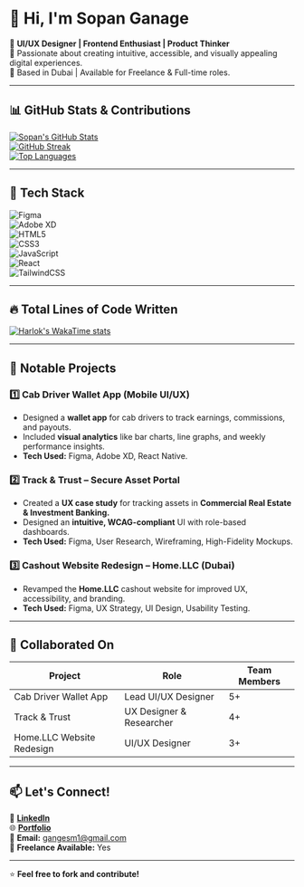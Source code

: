 # 👋 Hi, I'm Sopan Ganage

🚀 **UI/UX Designer | Frontend Enthusiast | Product Thinker**  
🎨 Passionate about creating intuitive, accessible, and visually appealing digital experiences.  
📍 Based in Dubai | Available for Freelance & Full-time roles.  

---

## 📊 GitHub Stats & Contributions  
[![Sopan's GitHub Stats](https://github-readme-stats.vercel.app/api?username=ganagesm&show_icons=true&theme=radical)](https://github.com/ganagesm)  
[![GitHub Streak](https://streak-stats.demolab.com?user=ganagesm&theme=radical&hide_border=true)](https://github.com/ganagesm)  
[![Top Languages](https://github-readme-stats.vercel.app/api/top-langs/?username=ganagesm&layout=compact&theme=radical)](https://github.com/ganagesm)  

---

## 🚀 Tech Stack  
![Figma](https://img.shields.io/badge/Figma-FF8C00?style=for-the-badge&logo=figma&logoColor=white)  
![Adobe XD](https://img.shields.io/badge/AdobeXD-470137?style=for-the-badge&logo=adobe-xd&logoColor=white)  
![HTML5](https://img.shields.io/badge/HTML5-E34F26?style=for-the-badge&logo=html5&logoColor=white)  
![CSS3](https://img.shields.io/badge/CSS3-1572B6?style=for-the-badge&logo=css3&logoColor=white)  
![JavaScript](https://img.shields.io/badge/JavaScript-F7DF1E?style=for-the-badge&logo=javascript&logoColor=black)  
![React](https://img.shields.io/badge/React-61DAFB?style=for-the-badge&logo=react&logoColor=black)  
![TailwindCSS](https://img.shields.io/badge/TailwindCSS-38B2AC?style=for-the-badge&logo=tailwind-css&logoColor=white)  

---

## 🔥 Total Lines of Code Written
[![Harlok's WakaTime stats](https://github-readme-stats.vercel.app/api/wakatime?username=ffflabs)](https://github.com/anuraghazra/github-readme-stats)

---

## 📂 Notable Projects  
### 1️⃣ **Cab Driver Wallet App** (Mobile UI/UX)  
- Designed a **wallet app** for cab drivers to track earnings, commissions, and payouts.  
- Included **visual analytics** like bar charts, line graphs, and weekly performance insights.  
- **Tech Used:** Figma, Adobe XD, React Native.  

### 2️⃣ **Track & Trust – Secure Asset Portal**  
- Created a **UX case study** for tracking assets in **Commercial Real Estate & Investment Banking.**  
- Designed an **intuitive, WCAG-compliant** UI with role-based dashboards.  
- **Tech Used:** Figma, User Research, Wireframing, High-Fidelity Mockups.  

### 3️⃣ **Cashout Website Redesign – Home.LLC (Dubai)**  
- Revamped the **Home.LLC** cashout website for improved UX, accessibility, and branding.  
- **Tech Used:** Figma, UX Strategy, UI Design, Usability Testing.  

---

## 🤝 Collaborated On  
| Project | Role | Team Members |
|---------|------|--------------|
| Cab Driver Wallet App | Lead UI/UX Designer | 5+ |
| Track & Trust | UX Designer & Researcher | 4+ |
| Home.LLC Website Redesign | UI/UX Designer | 3+ |

---

## 📫 Let's Connect!  
💼 **[LinkedIn](https://www.linkedin.com/in/ganagesm/)**  
🌐 **[Portfolio](https://drive.google.com/file/d/1i-SKd4jgQetIAin-qEoff-et-82p6pW7/view)**  
📧 **Email:** gangesm1@gmail.com  
🚀 **Freelance Available:** Yes  

---

⭐ **Feel free to fork and contribute!**  
